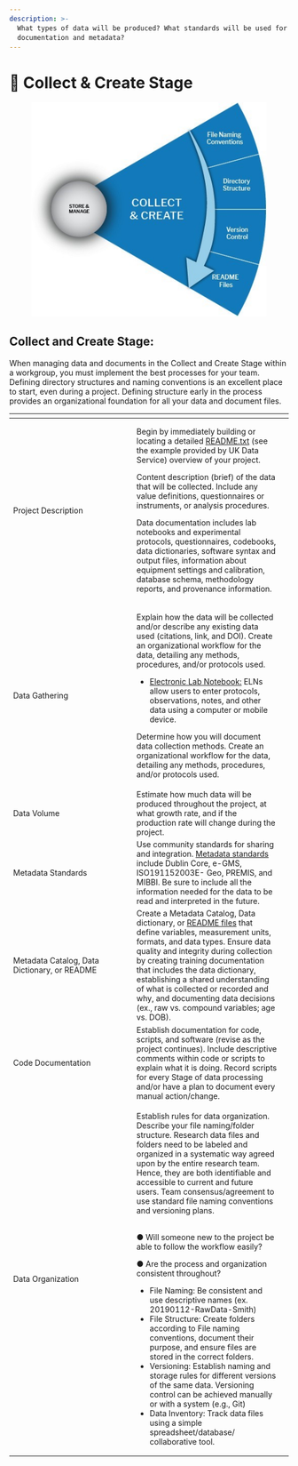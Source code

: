 ```yaml
---
description: >-
  What types of data will be produced? What standards will be used for data
  documentation and metadata?
---
```


# 🔴 Collect & Create Stage

<figure><img src="../../.gitbook/assets/p1.jpg" alt=""><figcaption></figcaption></figure>

## Collect and Create Stage:

When managing data and documents in the Collect and Create Stage within a workgroup, you must implement the best processes for your team. Defining directory structures and naming conventions is an excellent place to start, even during a project. Defining structure early in the process provides an organizational foundation for all your data and document files.

<table data-header-hidden><thead><tr><th width="208.5"></th><th></th><th data-hidden></th></tr></thead><tbody><tr><td>Project Description</td><td><p>Begin by immediately building or locating a detailed <a href="https://ukdataservice.ac.uk/readme_template/">README.txt</a> (see the example provided by UK Data Service) overview of your project.</p><p>Content description (brief) of the data that will be collected. Include any value definitions, questionnaires or instruments, or analysis procedures.</p><p>Data documentation includes lab notebooks and experimental protocols, questionnaires, codebooks, data dictionaries, software syntax and output files, information about equipment settings and calibration, database schema, methodology reports, and provenance information.</p></td><td></td></tr><tr><td>Data Gathering</td><td><p>Explain how the data will be collected and/or describe any existing data used (citations, link, and DOI). Create an organizational workflow for the data, detailing any methods, procedures, and/or protocols used.</p><ul><li><a href="https://kunet.ku.dk/work-areas/research/units/SUNDs-toolbox/Pages/Acceptable-Use-Policy-for-the-use-of--LabGuru-at-the-Faculty-of-Health-and-Medical-Science.aspx?searchHitHighlight=labguru">Electronic Lab Notebook:</a> ELNs allow users to enter protocols, observations, notes, and other data using a computer or mobile device.</li></ul><p>Determine how you will document data collection methods. Create an organizational workflow for the data, detailing any methods, procedures, and/or protocols used.</p></td><td></td></tr><tr><td>Data Volume</td><td>Estimate how much data will be produced throughout the project, at what growth rate, and if the production rate will change during the project.</td><td></td></tr><tr><td>Metadata Standards</td><td>Use community standards for sharing and integration. <a href="https://www.dcc.ac.uk/guidance/standards/metadata">Metadata standards </a>include Dublin Core, e-GMS, ISO191152003E- Geo, PREMIS, and MIBBI. Be sure to include all the information needed for the data to be read and interpreted in the future.</td><td></td></tr><tr><td>Metadata Catalog, Data Dictionary, or README</td><td>Create a Metadata Catalog, Data dictionary, or <a href="https://ukdataservice.ac.uk/readme_template/">README files</a> that define variables, measurement units, formats, and data types. Ensure data quality and integrity during collection by creating training documentation that includes the data dictionary, establishing a shared understanding of what is collected or recorded and why, and documenting data decisions (ex., raw vs. compound variables; age vs. DOB).</td><td></td></tr><tr><td>Code Documentation</td><td>Establish documentation for code, scripts, and software (revise as the project continues). Include descriptive comments within code or scripts to explain what it is doing. Record scripts for every Stage of data processing and/or have a plan to document every manual action/change.</td><td></td></tr><tr><td>Data Organization</td><td><p>Establish rules for data organization. Describe your file naming/folder structure. Research data files and folders need to be labeled and organized in a systematic way agreed upon by the entire research team. Hence, they are both identifiable and accessible to current and future users. Team consensus/agreement to use standard file naming conventions and versioning plans.<br><br></p><p>●      Will someone new to the project be able to follow the workflow easily?</p><p>●      Are the process and organization consistent throughout?</p><p> </p><ul><li>File Naming: Be consistent and use descriptive names (ex. 20190112-RawData-Smith)</li><li>File Structure: Create folders according to File naming conventions, document their purpose, and ensure files are stored in the correct folders.</li><li>Versioning: Establish naming and storage rules for different versions of the same data. Versioning control can be achieved manually or with a system (e.g., Git)</li><li>Data Inventory: Track data files using a simple spreadsheet/database/ collaborative tool.</li></ul></td><td></td></tr></tbody></table>
